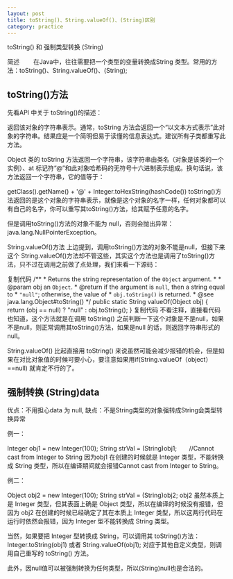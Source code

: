 ```yaml
---
layout: post
title: toString()、String.valueOf()、(String)区别
category: practice
---
```


toString() 和 强制类型转换 (String)

简述
　　在Java中，往往需要把一个类型的变量转换成String 类型。常用的方法：toString()、String.valueOf()、(String);

## toString()方法
先看API 中关于 toString()的描述：

返回该对象的字符串表示。通常，toString 方法会返回一个“以文本方式表示”此对象的字符串。结果应是一个简明但易于读懂的信息表达式。建议所有子类都重写此方法。

Object 类的 toString 方法返回一个字符串，该字符串由类名（对象是该类的一个实例）、at 标记符“@”和此对象哈希码的无符号十六进制表示组成。换句话说，该方法返回一个字符串，它的值等于： 

getClass().getName() + '@' + Integer.toHexString(hashCode())
toString()方法返回的是这个对象的字符串表示，就像是这个对象的名字一样，任何对象都可以有自己的名字，你可以重写其toString()方法，给其赋予任意的名字。

但是调用toString()方法的对象不能为 null，否则会抛出异常：java.lang.NullPointerException。

String.valueOf()方法
上边提到，调用toString()方法的对象不能是null，但接下来这个 String.valueOf()方法却不管这些，其实这个方法也是调用了toString()方法，只不过在调用之前做了点处理，我们来看一下源码：

复制代码
    /**
     * Returns the string representation of the <code>Object</code> argument.
     *
     * @param   obj   an <code>Object</code>.
     * @return  if the argument is <code>null</code>, then a string equal to
     *          <code>"null"</code>; otherwise, the value of
     *          <code>obj.toString()</code> is returned.
     * @see     java.lang.Object#toString()
     */
    public static String valueOf(Object obj) {
    return (obj == null) ? "null" : obj.toString();
    }
复制代码
不看注释，直接看代码也知道，这个方法就是在调用 toString() 之前判断一下这个对象是不是null，如果不是null，则正常调用其toString()方法，如果是null 的话，则返回字符串形式的null。

String.valueOf() 比起直接用 toString() 来说虽然可能会减少报错的机会，但是如果在对比对象值的时候可要小心，要注意如果用if(String.valueOf（object）==null) 就肯定不行的了。

## 强制转换 (String)data

优点：不用担心data 为 null,
缺点：不是String类型的对象强转成String会类型转换异常

例一：

Integer obj1 = new Integer(100);
String strVal = (String)obj1;　　//Cannot cast from Integer to String
因为obj1 在创建的时候就是 Integer 类型，不能转换成 String 类型，所以在编译期间就会报错Cannot cast from Integer to String。

例二：

Object obj2 = new Integer(100);
String strVal = (String)obj2;
obj2 虽然本质上是 Integer 类型，但其表面上确是 Object 类型，所以在编译的时候没有报错，但因为 obj2 在创建的时候已经确定了其在本质上 Integer 类型，所以这两行代码在运行时依然会报错，因为 Integer 型不能转换成 String 类型。

当然，如果要把 Integer 型转换成 String，可以调用其 toString()方法：Integer.toString(obj1) 或者 String.valueOf(obj1); 对应于其他自定义类型，则调用自己重写的 toString() 方法。

此外，因null值可以被强制转换为任何类型，所以(String)null也是合法的。
